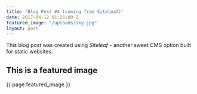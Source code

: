 ```yaml
---
title: 'Blog Post #4 (coming from Siteleaf)'
date: 2017-04-12 01:26:00 Z
featured_image: "/uploads/sky.jpg"
layout: post
---
```


This blog post was created using *Siteleaf* - another sweet CMS option built for static websites.

## This is a featured image

{{ page.featured_image }}